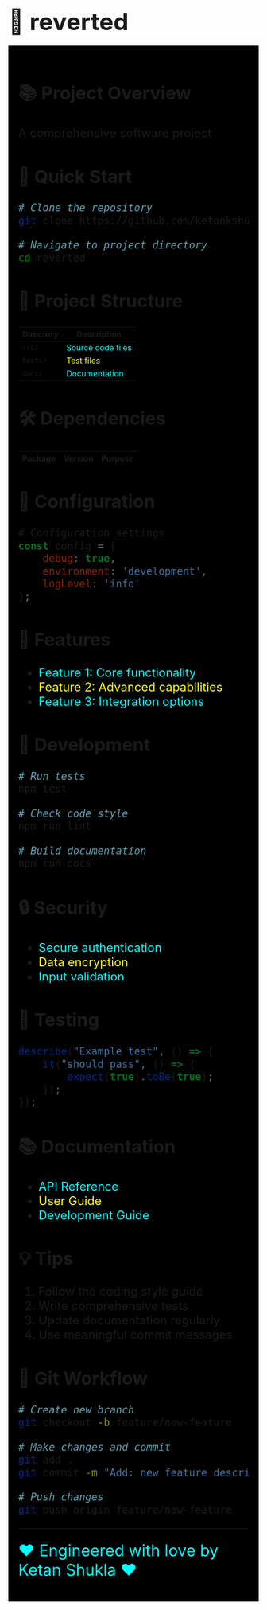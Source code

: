# <span style="font-size: 48px;">🚀 reverted</span>

<div style="background-color: #000000; padding: 20px; font-size: 24px;">

## <span style="font-size: 36px;">📚 Project Overview</span>
A comprehensive software project

## <span style="font-size: 36px;">🚀 Quick Start</span>
```bash
# Clone the repository
git clone https://github.com/ketankshukla/reverted.git

# Navigate to project directory
cd reverted
```

## <span style="font-size: 36px;">📁 Project Structure</span>
| Directory | Description |
|-----------|-------------|
| `src/` | <span style="color: #00ffff;">Source code files</span> |
| `tests/` | <span style="color: #ffff00;">Test files</span> |
| `docs/` | <span style="color: #00ffff;">Documentation</span> |

## <span style="font-size: 36px;">🛠️ Dependencies</span>
| Package | Version | Purpose |
|---------|---------|---------|


## <span style="font-size: 36px;">🔧 Configuration</span>
```javascript
# Configuration settings
const config = {
    debug: true,
    environment: 'development',
    logLevel: 'info'
};
```

## <span style="font-size: 36px;">🌟 Features</span>
- <span style="color: #00ffff;">Feature 1: Core functionality</span>
- <span style="color: #ffff00;">Feature 2: Advanced capabilities</span>
- <span style="color: #00ffff;">Feature 3: Integration options</span>

## <span style="font-size: 36px;">📝 Development</span>
```bash
# Run tests
npm test

# Check code style
npm run lint

# Build documentation
npm run docs
```

## <span style="font-size: 36px;">🔒 Security</span>
- <span style="color: #00ffff;">Secure authentication</span>
- <span style="color: #ffff00;">Data encryption</span>
- <span style="color: #00ffff;">Input validation</span>

## <span style="font-size: 36px;">🚦 Testing</span>
```javascript
describe("Example test", () => {
    it("should pass", () => {
        expect(true).toBe(true);
    });
});
```

## <span style="font-size: 36px;">📚 Documentation</span>
- <span style="color: #00ffff;">API Reference</span>
- <span style="color: #ffff00;">User Guide</span>
- <span style="color: #00ffff;">Development Guide</span>

## <span style="font-size: 36px;">💡 Tips</span>
1. Follow the coding style guide
2. Write comprehensive tests
3. Update documentation regularly
4. Use meaningful commit messages

## <span style="font-size: 36px;">🔄 Git Workflow</span>
```bash
# Create new branch
git checkout -b feature/new-feature

# Make changes and commit
git add .
git commit -m "Add: new feature description"

# Push changes
git push origin feature/new-feature
```

---
<span style="color: #00ffff; font-size: 32px;">❤️ Engineered with love by Ketan Shukla ❤️</span>
</div>